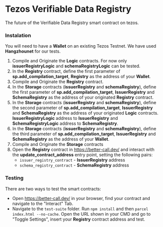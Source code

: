 # Tezos Verifiable Data Registry

The future of the Verifiable Data Registry smart contract on tezos.

### Instalation

You will need to have a **Wallet** on an existing Tezos Testnet. We have used **Hangzhounet** for our tests.

1. Compile and Originate the **Logic** contracts. For now only **issuerRegistryLogic** and **schemaRegistryLogic** can be tested.
2. In the **Registry** contract, define the first parameter of **sp.add_compilation_target**, **Registry** as the address of your **Wallet**.
3. Compile and Originate the **Registry** contract.
4. In the **Storage** contracts (**issuerRegistry** and **schemaRegistry**), define the first parameter of **sp.add_compilation_target**, **IssuerRegistry** and **SchemaRegistry** as the address of your originated **Registry** contract.
5. In the **Storage** contracts (**issuerRegistry** and **schemaRegistry**), define the second parameter of **sp.add_compilation_target**, **IssuerRegistry** and **SchemaRegistry** as the address of your originated **Logic** contracts. **IssuerRegistryLogic** address to **IssuerRegistry** and **SchemaRegistryLogic** address to **SchemaRegistry**.
6. In the **Storage** contracts (**issuerRegistry** and **schemaRegistry**), define the third parameter of **sp.add_compilation_target**, **IssuerRegistry** and **SchemaRegistry** as the address of your **Wallet**.
7. Compile and Originate the **Storage** contracts
8. Open the **Registry** contract in https://better-call.dev/ and interact with the **update_contract_address** entry point, setting the following pairs:
   - `issuer_registry_contract` - **IssuerRegistry** address
   - `schema_registry_contract` - **SchemaRegistry** address

### Testing

There are two ways to test the smart contracts:

- Open https://better-call.dev/ in your browser, find your contract and navigate to the "Interact" Tab.
- Navigate to the `test-suite` folder. Run `npm install` and then `parcel index.html --no-cache`. Open the URL shown in your CMD and go to "Toggle Settings", insert your **Registry** contract address and test.
